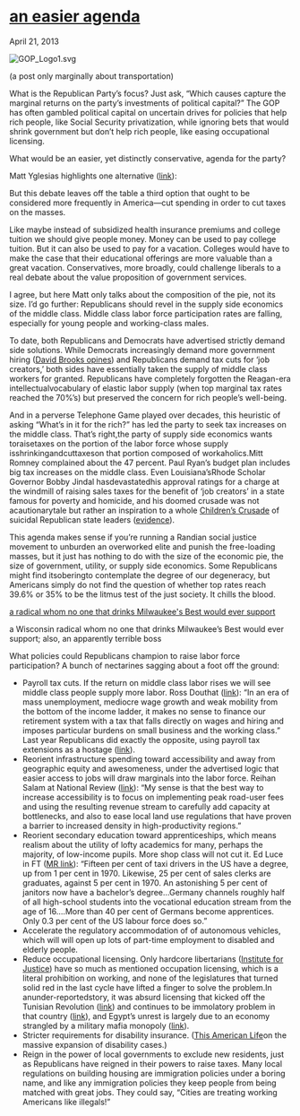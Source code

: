 # [an easier agenda](/2013/04/21/an-easier-agenda/ "an easier agenda")

April 21, 2013

![GOP_Logo1.svg](http://priceroads.com/2013/04/21/an-easier-agenda/)

(a post only marginally about transportation)

What is the Republican Party’s focus? Just ask, “Which causes capture the marginal returns on the party’s investments of political capital?” The GOP has often gambled political capital on uncertain drives for policies that help rich people, like Social Security privatization, while ignoring bets that would shrink government but don’t help rich people, like easing occupational licensing.

What would be an easier, yet distinctly conservative, agenda for the party?

Matt Yglesias highlights one alternative ([link](http://www.slate.com/blogs/moneybox/2013/04/03/conservatism_for_the_working_class_lower_taxes_and_fewer_services.html)):

But this debate leaves off the table a third option that ought to be considered more frequently in America—cut spending in order to cut taxes on the masses.

Like maybe instead of subsidized health insurance premiums and college tuition we should give people money. Money can be used to pay college tuition. But it can also be used to pay for a vacation. Colleges would have to make the case that their educational offerings are more valuable than a great vacation. Conservatives, more broadly, could challenge liberals to a real debate about the value proposition of government services.

I agree, but here Matt only talks about the composition of the pie, not its size. I’d go further: Republicans should revel in the supply side economics of the middle class. Middle class labor force participation rates are falling, especially for young people and working-class males.

To date, both Republicans and Democrats have advertised strictly demand side solutions. While Democrats increasingly demand more government hiring ([David Brooks opines](http://www.nytimes.com/2013/03/19/opinion/brooks-the-progressive-shift.html)) and Republicans demand tax cuts for ‘job creators,’ both sides have essentially taken the supply of middle class workers for granted. Republicans have completely forgotten the Reagan-era intellectualvocabulary of elastic labor supply (when top marginal tax rates reached the 70%’s) but preserved the concern for rich people’s well-being.

And in a perverse Telephone Game played over decades, this heuristic of asking “What’s in it for the rich?” has led the party to seek tax increases on the middle class. That’s right,the party of supply side economics wants toraisetaxes on the portion of the labor force whose supply isshrinkingandcuttaxeson that portion composed of workaholics.Mitt Romney complained about the 47 percent. Paul Ryan’s budget plan includes big tax increases on the middle class. Even Louisiana’sRhode Scholar Governor Bobby Jindal hasdevastatedhis approval ratings for a charge at the windmill of raising sales taxes for the benefit of ‘job creators’ in a state famous for poverty and homicide, and his doomed crusade was not acautionarytale but rather an inspiration to a whole [Children’s Crusade](http://en.wikipedia.org/wiki/Children) of suicidal Republican state leaders ([evidence](http://www.kansascity.com/2013/04/18/4190126/brownbacks-fight-for-sales-tax.html)).

This agenda makes sense if you’re running a Randian social justice movement to unburden an overworked elite and punish the free-loading masses, but it just has nothing to do with the size of the economic pie, the size of government, utility, or supply side economics. Some Republicans might find itsoberingto contemplate the degree of our degeneracy, but Americans simply do not find the question of whether top rates reach 39.6% or 35% to be the litmus test of the just society. It chills the blood.

[a radical whom no one that drinks Milwaukee's Best  would ever support](http://priceroads.com/wp-content/uploads/2013/04/Ryan-on-Rand.jpg)

a Wisconsin radical whom no one that drinks Milwaukee’s Best would ever support; also, an apparently terrible boss

What policies could Republicans champion to raise labor force participation? A bunch of nectarines sagging about a foot off the ground:

*   Payroll tax cuts. If the return on middle class labor rises we will see middle class people supply more labor. Ross Douthat ([link](http://www.nytimes.com/2012/11/25/opinion/sunday/douthat-our-enemy-the-payroll-tax.html?_r=0)): “In an era of mass unemployment, mediocre wage growth and weak mobility from the bottom of the income ladder, it makes no sense to finance our retirement system with a tax that falls directly on wages and hiring and imposes particular burdens on small business and the working class.” Last year Republicans did exactly the opposite, using payroll tax extensions as a hostage ([link](http://www.nytimes.com/2012/02/14/us/politics/house-republicans-consider-extending-payroll-tax-cut-alone.html)).
*   Reorient infrastructure spending toward accessibility and away from geographic equity and awesomeness, under the advertised logic that easier access to jobs will draw marginals into the labor force. Reihan Salam at National Review ([link](http://www.nationalreview.com/agenda/345094/when-thinking-about-infrastructure-focus-accessibility-reihan-salam)): “My sense is that the best way to increase accessibility is to focus on implementing peak road-user fees and using the resulting revenue stream to carefully add capacity at bottlenecks, and also to ease local land use regulations that have proven a barrier to increased density in high-productivity regions.”
*   Reorient secondary education toward apprenticeships, which means realism about the utility of lofty academics for many, perhaps the majority, of low-income pupils. More shop class will not cut it. Ed Luce in FT ([MR link](http://marginalrevolution.com/marginalrevolution/2013/04/apprenticeships-need-more-respect.html)): “Fifteen per cent of taxi drivers in the US have a degree, up from 1 per cent in 1970. Likewise, 25 per cent of sales clerks are graduates, against 5 per cent in 1970\. An astonishing 5 per cent of janitors now have a bachelor’s degree…Germany channels roughly half of all high-school students into the vocational education stream from the age of 16….More than 40 per cent of Germans become apprentices. Only 0.3 per cent of the US labour force does so.”
*   Accelerate the regulatory accommodation of of autonomous vehicles, which will will open up lots of part-time employment to disabled and elderly people.
*   Reduce occupational licensing. Only hardcore libertarians ([Institute for Justice](https://www.ij.org/license-to-work-release-5-8-12)) have so much as mentioned occupation licensing, which is a literal prohibition on working, and none of the legislatures that turned solid red in the last cycle have lifted a finger to solve the problem.In anunder-reportedstory, it was absurd licensing that kicked off the Tunisian Revolution ([link](https://en.wikipedia.org/wiki/Tunisian_revolution#Sidi_Bouzid_and_Mohamed_Bouazizi)) and continues to be immolatory problem in that country ([link](http://www.opendemocracy.net/sana-ajmi/young-tunisian-cigarette-vendor-dies-of-self-immolation)), and Egypt’s unrest is largely due to an economy strangled by a military mafia monopoly ([link](http://www.businessweek.com/magazine/content/11_09/b4217012945891.htm)).
*   Stricter requirements for disability insurance. ([This American Life](http://www.thisamericanlife.org/radio-archives/episode/490/trends-with-benefits)on the massive expansion of disability cases.)
*   Reign in the power of local governments to exclude new residents, just as Republicans have reigned in their powers to raise taxes. Many local regulations on building housing are immigration policies under a boring name, and like any immigration policies they keep people from being matched with great jobs. They could say, “Cities are treating working Americans like illegals!”
